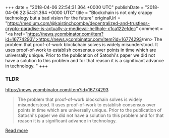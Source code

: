 +++
date = "2018-04-06 22:54:31.364 +0000 UTC"
publishDate = "2018-04-06 22:54:31.364 +0000 UTC"
title = "Blockchain is not only crappy technology but a bad vision for the future"
originalUrl = "https://medium.com/@kaistinchcombe/decentralized-and-trustless-crypto-paradise-is-actually-a-medieval-hellhole-c1ca122efdec"
comment = "<a href=\"https://news.ycombinator.com/item?id=16774293\">https://news.ycombinator.com/item?id=16774293</a>\n\n> The problem that proof-of-work blockchain solves is widely misunderstood. It uses proof-of-work to establish consensus over points in time which are universally unique. Prior to the publication of Satoshi's paper we did not have a solution to this problem and for that reason it is a significant advance in technology. "
+++

### TLDR

<a href="https://news.ycombinator.com/item?id=16774293">https://news.ycombinator.com/item?id=16774293</a>

> The problem that proof-of-work blockchain solves is widely misunderstood. It uses proof-of-work to establish consensus over points in time which are universally unique. Prior to the publication of Satoshi's paper we did not have a solution to this problem and for that reason it is a significant advance in technology. 

[Read more](https://medium.com/@kaistinchcombe/decentralized-and-trustless-crypto-paradise-is-actually-a-medieval-hellhole-c1ca122efdec)
